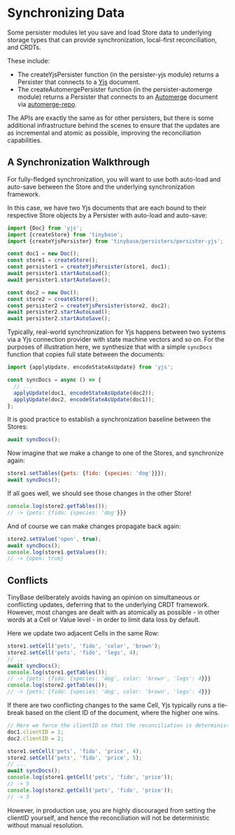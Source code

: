 # Synchronizing Data

Some persister modules let you save and load Store data to underlying storage
types that can provide synchronization, local-first reconciliation, and CRDTs.

These include:

- The createYjsPersister function (in the persister-yjs module) returns a
  Persister that connects to a [Yjs](https://yjs.dev/) document.
- The createAutomergePersister function (in the persister-automerge module)
  returns a Persister that connects to an [Automerge](https://automerge.org/)
  document via [automerge-repo](https://github.com/automerge/automerge-repo).

The APIs are exactly the same as for other persisters, but there is some
additional infrastructure behind the scenes to ensure that the updates are as
incremental and atomic as possible, improving the reconciliation capabilities.

## A Synchronization Walkthrough

For fully-fledged synchronization, you will want to use both auto-load and
auto-save between the Store and the underlying synchronization framework.

In this case, we have two Yjs documents that are each bound to their respective
Store objects by a Persister with auto-load and auto-save:

```js
import {Doc} from 'yjs';
import {createStore} from 'tinybase';
import {createYjsPersister} from 'tinybase/persisters/persister-yjs';

const doc1 = new Doc();
const store1 = createStore();
const persister1 = createYjsPersister(store1, doc1);
await persister1.startAutoLoad();
await persister1.startAutoSave();

const doc2 = new Doc();
const store2 = createStore();
const persister2 = createYjsPersister(store2, doc2);
await persister2.startAutoLoad();
await persister2.startAutoSave();
```

Typically, real-world synchronization for Yjs happens between two systems via a
Yjs connection provider with state machine vectors and so on. For the purposes
of illustration here, we synthesize that with a simple `syncDocs` function that
copies full state between the documents:

```js
import {applyUpdate, encodeStateAsUpdate} from 'yjs';

const syncDocs = async () => {
  // ...
  applyUpdate(doc1, encodeStateAsUpdate(doc2));
  applyUpdate(doc2, encodeStateAsUpdate(doc1));
};
```

It is good practice to establish a synchronization baseline between the Stores:

```js
await syncDocs();
```

Now imagine that we make a change to one of the Stores, and synchronize again:

```js
store1.setTables({pets: {fido: {species: 'dog'}}});
await syncDocs();
```

If all goes well, we should see those changes in the other Store!

```js
console.log(store2.getTables());
// -> {pets: {fido: {species: 'dog'}}}
```

And of course we can make changes propagate back again:

```js
store2.setValue('open', true);
await syncDocs();
console.log(store1.getValues());
// -> {open: true}
```

## Conflicts

TinyBase deliberately avoids having an opinion on simultaneous or conflicting
updates, deferring that to the underlying CRDT framework. However, most changes
are dealt with as atomically as possible - in other words at a Cell or Value
level - in order to limit data loss by default.

Here we update two adjacent Cells in the same Row:

```js
store1.setCell('pets', 'fido', 'color', 'brown');
store2.setCell('pets', 'fido', 'legs', 4);
// ...
await syncDocs();
console.log(store1.getTables());
// -> {pets: {fido: {species: 'dog', color: 'brown', 'legs': 4}}}
console.log(store2.getTables());
// -> {pets: {fido: {species: 'dog', color: 'brown', 'legs': 4}}}
```

If there are two conflicting changes to the same Cell, Yjs typically runs a
tie-break based on the client ID of the document, where the higher one wins.

```js
// Here we force the clientID so that the reconciliation is deterministic.
doc1.clientID = 1;
doc2.clientID = 2;

store1.setCell('pets', 'fido', 'price', 4);
store2.setCell('pets', 'fido', 'price', 5);
// ...
await syncDocs();
console.log(store1.getCell('pets', 'fido', 'price'));
// -> 5
console.log(store2.getCell('pets', 'fido', 'price'));
// -> 5
```

However, in production use, you are highly discouraged from setting the clientID
yourself, and hence the reconciliation will not be deterministic without manual
resolution.
